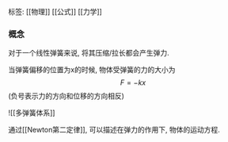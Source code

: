标签: [[物理]] [[公式]] [[力学]]
### 概念
对于一个线性弹簧来说, 将其压缩/拉长都会产生弹力. 

当弹簧偏移的位置为x的时候, 物体受弹簧的力的大小为
$$F=-kx$$
(负号表示力的方向和位移的方向相反)

![[多弹簧体系]]

通过[[Newton第二定律]], 可以描述在弹力的作用下, 物体的运动方程. 